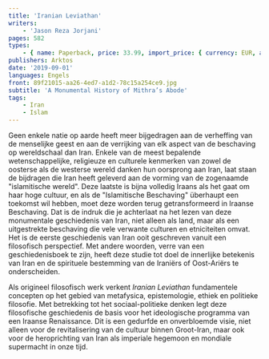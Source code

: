 ```yaml
---
title: 'Iranian Leviathan'
writers:
    - 'Jason Reza Jorjani'
pages: 582
types:
    - { name: Paperback, price: 33.99, import_price: { currency: EUR, amount: 26.8 }, isbn: 978-1-912975-40-2, size: { height: 216, width: 140, depth: 33 }, supplier: 'Ex Libris' }
publishers: Arktos
date: '2019-09-01'
languages: Engels
front: 89f21015-aa26-4ed7-a1d2-78c15a254ce9.jpg
subtitle: 'A Monumental History of Mithra’s Abode'
tags:
    - Iran
    - Islam
---
```


Geen enkele natie op aarde heeft meer bijgedragen aan de verheffing van de menselijke geest en aan de verrijking van elk aspect van de beschaving op wereldschaal dan Iran. Enkele van de meest bepalende wetenschappelijke, religieuze en culturele kenmerken van zowel de oosterse als de westerse wereld danken hun oorsprong aan Iran, laat staan de bijdragen die Iran heeft geleverd aan de vorming van de zogenaamde "islamitische wereld". Deze laatste is bijna volledig Iraans als het gaat om haar hoge cultuur, en als de "Islamitische Beschaving" überhaupt een toekomst wil hebben, moet deze worden terug getransformeerd in Iraanse Beschaving. Dat is de indruk die je achterlaat na het lezen van deze monumentale geschiedenis van Iran, niet alleen als land, maar als een uitgestrekte beschaving die vele verwante culturen en etniciteiten omvat. Het is de eerste geschiedenis van Iran ooit geschreven vanuit een filosofisch perspectief. Met andere woorden, verre van een geschiedenisboek te zijn, heeft deze studie tot doel de innerlijke betekenis van Iran en de spirituele bestemming van de Iraniërs of Oost-Ariërs te onderscheiden.

Als origineel filosofisch werk verkent *Iranian Leviathan* fundamentele concepten op het gebied van metafysica, epistemologie, ethiek en politieke filosofie. Met betrekking tot het sociaal-politieke denken legt deze filosofische geschiedenis de basis voor het ideologische programma van een Iraanse Renaissance. Dit is een gedurfde en onverbloemde visie, niet alleen voor de revitalisering van de cultuur binnen Groot-Iran, maar ook voor de heroprichting van Iran als imperiale hegemoon en mondiale supermacht in onze tijd.

